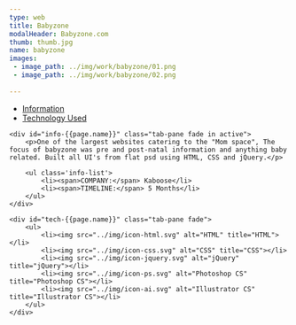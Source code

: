 ```yaml
---
type: web
title: Babyzone
modalHeader: Babyzone.com
thumb: thumb.jpg
name: babyzone
images:
 - image_path: ../img/work/babyzone/01.png
 - image_path: ../img/work/babyzone/02.png
 
---
```


<ul class="nav nav-tabs inner-modal">
	<li class="active"><a data-toggle="tab" href="#info-{{page.name}}">Information</a></li>
	<li><a data-toggle="tab" href="#tech-{{page.name}}">Technology Used</a></li>
</ul>

<div class="tab-content">
	
	<div id="info-{{page.name}}" class="tab-pane fade in active">
		<p>One of the largest websites catering to the "Mom space", The focus of babyzone was pre and post-natal information and anything baby related. Built all UI's from flat psd using HTML, CSS and jQuery.</p>

		<ul class='info-list'>
			<li><span>COMPANY:</span> Kaboose</li>
			<li><span>TIMELINE:</span> 5 Months</li>	
		</ul>
	</div>

	<div id="tech-{{page.name}}" class="tab-pane fade">
		<ul>
			<li><img src="../img/icon-html.svg" alt="HTML" title="HTML"></li>
			<li><img src="../img/icon-css.svg" alt="CSS" title="CSS"></li>
			<li><img src="../img/icon-jquery.svg" alt="jQuery" title="jQuery"></li>
			<li><img src="../img/icon-ps.svg" alt="Photoshop CS" title="Photoshop CS"></li>
			<li><img src="../img/icon-ai.svg" alt="Illustrator CS" title="Illustrator CS"></li>
		</ul>
	</div>
</div>